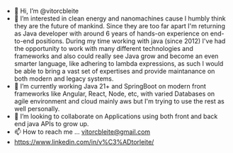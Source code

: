 - 👋 Hi, I’m @vitorcbleite
- 👀 I’m interested in clean energy and nanomachines cause I humbly think they are the future of mankind. Since they are too far apart I'm returning as Java developer with around 6 years of hands-on experience on end-to-end positions. During my time working with java (since 2012) I've had the opportunity to work with many different technologies and frameworks and also could really see Java grow and become an even smarter language, like adhering to lambda expressions, as such I would be able to bring a vast set of expertises and provide maintanance on both modern and legacy systems.
- 🌱 I’m currently working Java 21+ and SpringBoot on modern front frameworks like Angular, React, Node, etc, with varied Databases on agile environment and cloud mainly aws but I'm trying to use the rest as well personally. 
- 💞️ I’m looking to collaborate on Applications using both front and back end java APIs to grow up.
- 📫 How to reach me ... vitorcbleite@gmail.com 
- https://www.linkedin.com/in/v%C3%ADtorleite/

<!---
vitorcbleite/vitorcbleite is a ✨ special ✨ repository because its `README.md` (this file) appears on your GitHub profile.
You can click the Preview link to take a look at your changes.
--->

